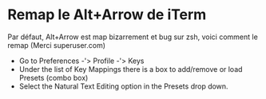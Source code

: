 # Remap le Alt+Arrow de iTerm 
 
Par défaut, Alt+Arrow est map bizarrement et bug sur zsh, voici comment 
le remap (Merci superuser.com) 
 
-   Go to Preferences -'> Profile -'> Keys 
-   Under the list of Key Mappings there is a box to add/remove or load 
    Presets (combo box) 
-   Select the Natural Text Editing option in the Presets drop down. 
